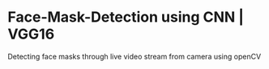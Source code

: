 # Face-Mask-Detection using CNN | VGG16

Detecting face masks through live video stream from camera using openCV
